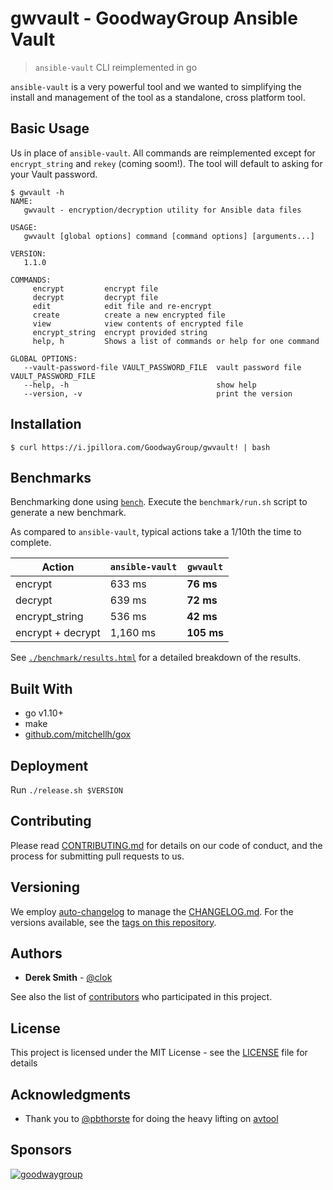 # gwvault - GoodwayGroup Ansible Vault

> `ansible-vault` CLI reimplemented in go

`ansible-vault` is a very powerful tool and we wanted to simplifying the install and management of the tool as a standalone, cross platform tool.

## Basic Usage

Us in place of `ansible-vault`. All commands are reimplemented except for `encrypt_string` and `rekey` (coming soom!). The tool will default to asking for your Vault password.

```
$ gwvault -h
NAME:
   gwvault - encryption/decryption utility for Ansible data files

USAGE:
   gwvault [global options] command [command options] [arguments...]

VERSION:
   1.1.0

COMMANDS:
     encrypt         encrypt file
     decrypt         decrypt file
     edit            edit file and re-encrypt
     create          create a new encrypted file
     view            view contents of encrypted file
     encrypt_string  encrypt provided string
     help, h         Shows a list of commands or help for one command

GLOBAL OPTIONS:
   --vault-password-file VAULT_PASSWORD_FILE  vault password file VAULT_PASSWORD_FILE
   --help, -h                                 show help
   --version, -v                              print the version
```

## Installation

```
$ curl https://i.jpillora.com/GoodwayGroup/gwvault! | bash
```

## Benchmarks

Benchmarking done using [`bench`](https://github.com/Gabriel439/bench). Execute the `benchmark/run.sh` script to generate a new benchmark.

As compared to `ansible-vault`, typical actions take a 1/10th the time to complete.

|Action|`ansible-vault`|`gwvault`|
|------|---------------|---------|
| encrypt | 633 ms | **76 ms** |
| decrypt | 639 ms | **72 ms** |
| encrypt_string | 536 ms | **42 ms** |
| encrypt + decrypt | 1,160 ms | **105 ms** |

See [`./benchmark/results.html`](./benchmark/results.html) for a detailed breakdown of the results.

## Built With

* go v1.10+
* make
* [github.com/mitchellh/gox](https://github.com/mitchellh/gox)

## Deployment

Run `./release.sh $VERSION`

## Contributing

Please read [CONTRIBUTING.md](CONTRIBUTING.md) for details on our code of conduct, and the process for submitting pull requests to us.

## Versioning

We employ [auto-changelog](https://www.npmjs.com/package/auto-changelog) to manage the [CHANGELOG.md](CHANGELOG.md). For the versions available, see the [tags on this repository](https://github.com/GoodwayGroup/gwvault/tags).

## Authors

* **Derek Smith** - [@clok](https://github.com/clok)

See also the list of [contributors](https://github.com/GoodwayGroup/gwvault/contributors) who participated in this project.

## License

This project is licensed under the MIT License - see the [LICENSE](LICENSE) file for details

## Acknowledgments

* Thank you to [@pbthorste](https://github.com/pbthorste) for doing the heavy lifting on [avtool](https://github.com/pbthorste/avtool)

## Sponsors

[![goodwaygroup][goodwaygroup]](https://goodwaygroup.com)

[goodwaygroup]: https://s3.amazonaws.com/gw-crs-assets/goodwaygroup/logos/ggLogo_sm.png "Goodway Group"
